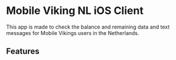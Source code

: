 Mobile Viking NL iOS Client
===========================

This app is made to check the balance and remaining data and text messages for Mobile Vikings users in the Netherlands.

Features
--------

